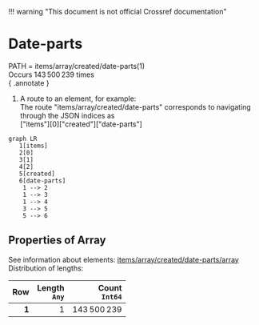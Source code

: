 !!! warning "This document is not official Crossref documentation"
# Date-parts
PATH = items/array/created/date-parts(1)  
Occurs 143 500 239 times  
{ .annotate }

1. A route to an element, for example:  
   The route "items/array/created/date-parts" corresponds to navigating through the JSON indices as  
   ["items"][0]["created"]["date-parts"]  

```mermaid
graph LR
   1[items]
   2[0]
   3[1]
   4[2]
   5[created]
   6[date-parts]
    1 --> 2
    1 --> 3
    1 --> 4
    3 --> 5
    5 --> 6
```


## Properties of Array
See information about elements: [items/array/created/date-parts/array](array/index.md)  
Distribution of lengths:  

| **Row** | **Length**<br>`Any` | **Count**<br>`Int64` |
|--------:|--------------------:|---------------------:|
| **1**   | 1                   | 143 500 239          |

